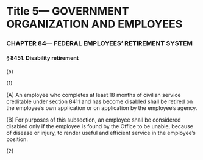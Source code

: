 
# Title 5— GOVERNMENT ORGANIZATION AND EMPLOYEES
### CHAPTER 84— FEDERAL EMPLOYEES’ RETIREMENT SYSTEM
#### § 8451. Disability retirement

(a)

(1)

(A) An employee who completes at least 18 months of civilian service creditable under section 8411 and has become disabled shall be retired on the employee’s own application or on application by the employee’s agency.

(B) For purposes of this subsection, an employee shall be considered disabled only if the employee is found by the Office to be unable, because of disease or injury, to render useful and efficient service in the employee’s position.

(2)
